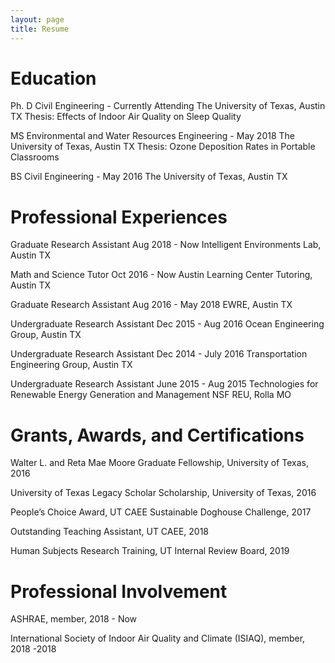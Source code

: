 ```yaml
---
layout: page
title: Resume
---
```


# Education

Ph. D Civil Engineering - Currently Attending
The University of Texas, Austin TX
Thesis: Effects of Indoor Air Quality on Sleep Quality

MS Environmental and Water Resources Engineering - May 2018
The University of Texas, Austin TX
Thesis: Ozone Deposition Rates in Portable Classrooms

BS Civil Engineering - May 2016
The University of Texas, Austin TX

# Professional Experiences

Graduate Research Assistant
Aug 2018 - Now
Intelligent Environments Lab, Austin TX

Math and Science Tutor
Oct 2016 - Now
Austin Learning Center Tutoring, Austin TX

Graduate Research Assistant
Aug 2016 - May 2018
EWRE, Austin TX

Undergraduate Research Assistant
Dec 2015 - Aug 2016
Ocean Engineering Group, Austin TX

Undergraduate Research Assistant
Dec 2014 - July 2016
Transportation Engineering Group, Austin TX

Undergraduate Research Assistant
June 2015 - Aug 2015
Technologies for Renewable Energy Generation and Management NSF REU, Rolla MO

# Grants, Awards, and Certifications

Walter L. and Reta Mae Moore Graduate Fellowship, University of Texas, 2016

University of Texas Legacy Scholar Scholarship, University of Texas, 2016

People’s Choice Award, UT CAEE Sustainable Doghouse Challenge, 2017

Outstanding Teaching Assistant, UT CAEE, 2018

Human Subjects Research Training, UT Internal Review Board, 2019

# Professional Involvement

ASHRAE, member, 2018 - Now

International Society of Indoor Air Quality and Climate (ISIAQ), member, 2018 -2018
